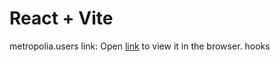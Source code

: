 # React + Vite

metropolia.users link:
Open [link](https://users.metropolia.fi/~tatusail/2V_Webs/WebDevWeek6/context) to view it in the browser.
hooks